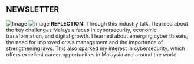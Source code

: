 ## **NEWSLETTER**
![Image](https://github.com/user-attachments/assets/8faf74ff-2087-4c98-83ef-cfd8b2964112)
![Image](https://github.com/user-attachments/assets/7af389fe-2e35-4847-8077-aef51b70eb50)
**REFLECTION:**
  Through this industry talk, I learned about the key challenges Malaysia faces in cybersecurity, economic transformation, and digital growth. I learned about emerging cyber threats, the need for improved crisis management and the importance of strengthening laws. This also sparked my interest in cybersecurity, which offers excellent career opportunities in Malaysia and around the world.
